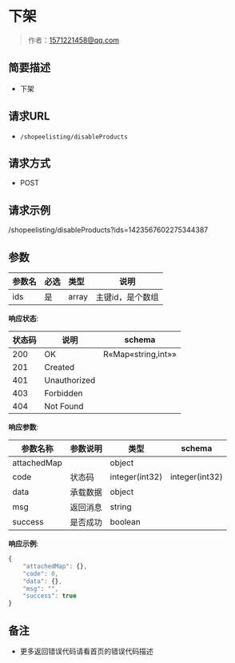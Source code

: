 # 下架

> 作者：1571221458@qq.com

## 简要描述

- 下架

## 请求URL
- ` /shopeelisting/disableProducts `
  
## 请求方式
- POST 

## 请求示例
/shopeelisting/disableProducts?ids=1423567602275344387

## 参数

|参数名|必选|类型|说明|
|:----    |:---|:----- |-----   |
|ids |是  |array |主键id，是个数组   |

**响应状态**:


| 状态码 | 说明 | schema |
| -------- | -------- | ----- | 
|200|OK|R«Map«string,int»»|
|201|Created||
|401|Unauthorized||
|403|Forbidden||
|404|Not Found||


**响应参数**:


| 参数名称 | 参数说明 | 类型 | schema |
| -------- | -------- | ----- |----- | 
|attachedMap||object||
|code|状态码|integer(int32)|integer(int32)|
|data|承载数据|object||
|msg|返回消息|string||
|success|是否成功|boolean||


**响应示例**:
```javascript
{
	"attachedMap": {},
	"code": 0,
	"data": {},
	"msg": "",
	"success": true
}
```

## 备注 

- 更多返回错误代码请看首页的错误代码描述
